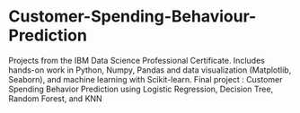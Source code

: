# Customer-Spending-Behaviour-Prediction
 Projects from the IBM Data Science Professional Certificate. Includes hands-on work in Python, Numpy, Pandas and data visualization (Matplotlib, Seaborn), and machine learning with Scikit-learn. Final project : Customer Spending Behavior Prediction using Logistic Regression, Decision Tree, Random Forest, and KNN
